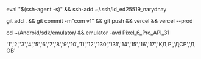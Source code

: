 eval "$(ssh-agent -s)" && ssh-add ~/.ssh/id_ed25519_narydnay

git add . && git commit -m"com v1" && git push && vercel && vercel --prod 

cd ~/Android/sdk/emulator/ && emulator -avd Pixel_6_Pro_API_31

'1','2','3','4','5','6','7','8','9','10','11','12','130','131','14','15','16','17','КДіР','ДСР','ДОВ'